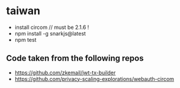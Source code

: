 # taiwan

- install circom // must be 2.1.6 !
- npm install -g snarkjs@latest
- npm test

## Code taken from the following repos

- https://github.com/zkemail/jwt-tx-builder
- https://github.com/privacy-scaling-explorations/webauth-circom

